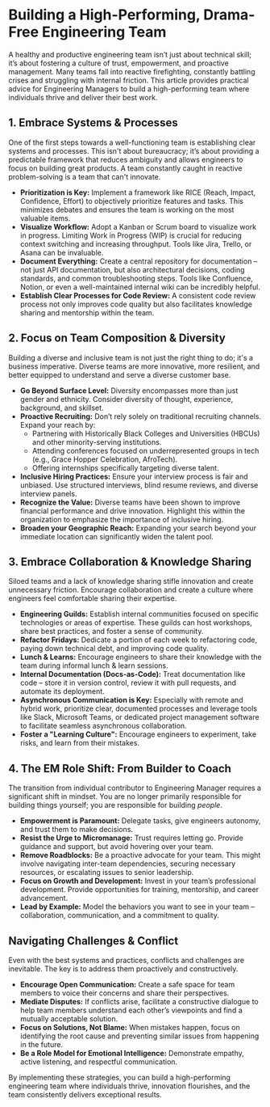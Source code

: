 # Building a High-Performing, Drama-Free Engineering Team

A healthy and productive engineering team isn’t just about technical skill; it’s about fostering a culture of trust, empowerment, and proactive management. Many teams fall into reactive firefighting, constantly battling crises and struggling with internal friction. This article provides practical advice for Engineering Managers to build a high-performing team where individuals thrive and deliver their best work.

## 1. Embrace Systems & Processes

One of the first steps towards a well-functioning team is establishing clear systems and processes. This isn't about bureaucracy; it’s about providing a predictable framework that reduces ambiguity and allows engineers to focus on building great products.  A team constantly caught in reactive problem-solving is a team that can't innovate.

*   **Prioritization is Key:** Implement a framework like RICE (Reach, Impact, Confidence, Effort) to objectively prioritize features and tasks. This minimizes debates and ensures the team is working on the most valuable items.
*   **Visualize Workflow:** Adopt a Kanban or Scrum board to visualize work in progress. Limiting Work in Progress (WIP) is crucial for reducing context switching and increasing throughput.  Tools like Jira, Trello, or Asana can be invaluable.
*   **Document Everything:** Create a central repository for documentation – not just API documentation, but also architectural decisions, coding standards, and common troubleshooting steps. Tools like Confluence, Notion, or even a well-maintained internal wiki can be incredibly helpful.
*   **Establish Clear Processes for Code Review:** A consistent code review process not only improves code quality but also facilitates knowledge sharing and mentorship within the team.

## 2. Focus on Team Composition & Diversity

Building a diverse and inclusive team is not just the right thing to do; it's a business imperative. Diverse teams are more innovative, more resilient, and better equipped to understand and serve a diverse customer base.

*   **Go Beyond Surface Level:** Diversity encompasses more than just gender and ethnicity.  Consider diversity of thought, experience, background, and skillset.
*   **Proactive Recruiting:** Don’t rely solely on traditional recruiting channels.  Expand your reach by:
    *   Partnering with Historically Black Colleges and Universities (HBCUs) and other minority-serving institutions.
    *   Attending conferences focused on underrepresented groups in tech (e.g., Grace Hopper Celebration, AfroTech).
    *   Offering internships specifically targeting diverse talent.
*   **Inclusive Hiring Practices:**  Ensure your interview process is fair and unbiased. Use structured interviews, blind resume reviews, and diverse interview panels.
* **Recognize the Value:** Diverse teams have been shown to improve financial performance and drive innovation.  Highlight this within the organization to emphasize the importance of inclusive hiring.
* **Broaden your Geographic Reach:** Expanding your search beyond your immediate location can significantly widen the talent pool. 



## 3. Embrace Collaboration & Knowledge Sharing

Siloed teams and a lack of knowledge sharing stifle innovation and create unnecessary friction. Encourage collaboration and create a culture where engineers feel comfortable sharing their expertise.

*   **Engineering Guilds:** Establish internal communities focused on specific technologies or areas of expertise. These guilds can host workshops, share best practices, and foster a sense of community.
*   **Refactor Fridays:** Dedicate a portion of each week to refactoring code, paying down technical debt, and improving code quality.
*   **Lunch & Learns:** Encourage engineers to share their knowledge with the team during informal lunch & learn sessions.
*   **Internal Documentation (Docs-as-Code):** Treat documentation like code – store it in version control, review it with pull requests, and automate its deployment.
*   **Asynchronous Communication is Key:**  Especially with remote and hybrid work, prioritize clear, documented processes and leverage tools like Slack, Microsoft Teams, or dedicated project management software to facilitate seamless asynchronous collaboration.
* **Foster a "Learning Culture":** Encourage engineers to experiment, take risks, and learn from their mistakes.



## 4. The EM Role Shift: From Builder to Coach

The transition from individual contributor to Engineering Manager requires a significant shift in mindset.  You are no longer primarily responsible for building things yourself; you are responsible for building *people*.

*   **Empowerment is Paramount:** Delegate tasks, give engineers autonomy, and trust them to make decisions.
*   **Resist the Urge to Micromanage:** Trust requires letting go.  Provide guidance and support, but avoid hovering over your team.
*   **Remove Roadblocks:**  Be a proactive advocate for your team.  This might involve navigating inter-team dependencies, securing necessary resources, or escalating issues to senior leadership.
*   **Focus on Growth and Development:** Invest in your team’s professional development.  Provide opportunities for training, mentorship, and career advancement.
*   **Lead by Example:** Model the behaviors you want to see in your team – collaboration, communication, and a commitment to quality.




## Navigating Challenges & Conflict

Even with the best systems and practices, conflicts and challenges are inevitable. The key is to address them proactively and constructively.

*   **Encourage Open Communication:** Create a safe space for team members to voice their concerns and share their perspectives.
*   **Mediate Disputes:**  If conflicts arise, facilitate a constructive dialogue to help team members understand each other’s viewpoints and find a mutually acceptable solution.
*   **Focus on Solutions, Not Blame:**  When mistakes happen, focus on identifying the root cause and preventing similar issues from happening in the future.
*   **Be a Role Model for Emotional Intelligence:** Demonstrate empathy, active listening, and respectful communication.



By implementing these strategies, you can build a high-performing engineering team where individuals thrive, innovation flourishes, and the team consistently delivers exceptional results.